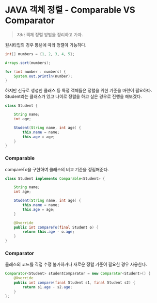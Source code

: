 # JAVA 객체 정렬 - Comparable VS Comparator

> 자바 객체 정렬 방법을 정리하고 가자.

원시타입의 경우 통념에 따라 정렬이 가능하다. 
```java
int[] numbers = {1, 2, 3, 4, 5};

Arrays.sort(numbers);

for (int number : numbers) {
    System.out.println(number);
}
```
하지만 신규로 생성한 클래스 등 특정 객체들은 정렬을 위한 기준을 마련이 필요하다.
Student라는 클래스가 있고 나이로 정렬을 하고 싶은 경우로 진행을 해보겠다.

``` java
class Student {

    String name;
    int age;

    Student(String name, int age) {
        this.name = name;
        this.age = age;
    }
}
```

### Comparable
compareTo을 구현하여 클래스의 비교 기준을 정립해준다.

``` java
class Student implements Comparable<Student> {

    String name;
    int age;

    Student(String name, int age) {
        this.name = name;
        this.age = age;
    }

    @Override
    public int compareTo(final Student o) {
        return this.age - o.age;
    }
}
```

### Comparator
클래스의 코드를 직접 수정 불가하거나 새로운 정렬 기준이 필요한 경우 사용한다.
``` java
Comparator<Student> studentComparator = new Comparator<Student>() {
    @Override
    public int compare(final Student s1, final Student s2) {
        return s1.age - s2.age;
    }
};
```


